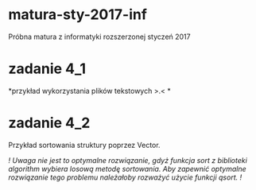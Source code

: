 # matura-sty-2017-inf
Próbna matura z informatyki rozszerzonej styczeń 2017

# zadanie 4_1
*przykład wykorzystania plików tekstowych >.< *

# zadanie 4_2
Przykład sortowania struktury poprzez Vector.

*! Uwaga nie jest to optymalne rozwiązanie, gdyż funkcja sort z biblioteki algorithm wybiera losową metodę sortowania.
Aby zapewnić optymalne rozwiązanie tego problemu należałoby rozważyć użycie funkcji qsort. !*
